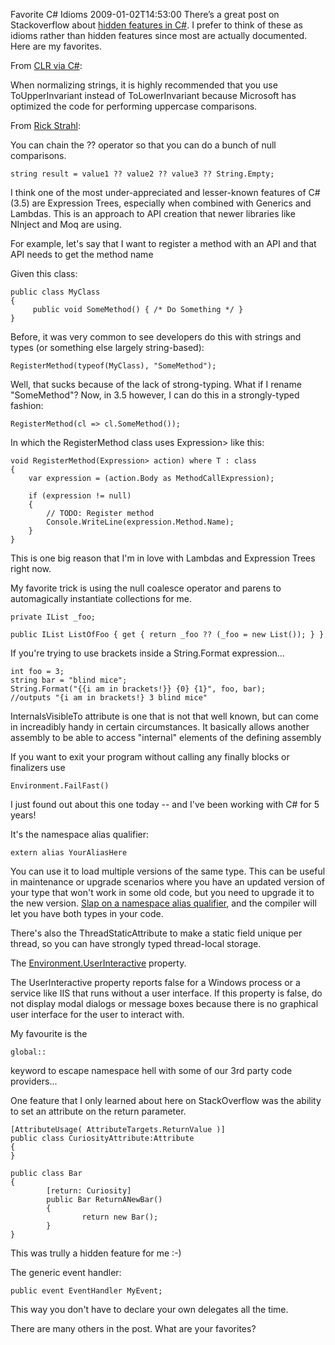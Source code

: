 Favorite C# Idioms
2009-01-02T14:53:00
There’s a great post on Stackoverflow about [hidden features in C#](http://stackoverflow.com/questions/9033?sort=votes&page=1#sort-top). I prefer to think of these as idioms rather than hidden features since most are actually documented. Here are my favorites.

From [CLR via C#](http://www.amazon.com/CLR-via-Second-Pro-Developer/dp/0735621632):

When normalizing strings, it is highly recommended that you use ToUpperInvariant instead of ToLowerInvariant because Microsoft has optimized the code for performing uppercase comparisons.

From [Rick Strahl](http://www.west-wind.com/weblog/posts/236298.aspx):

You can chain the ?? operator so that you can do a bunch of null comparisons.
    
    string result = value1 ?? value2 ?? value3 ?? String.Empty;

I think one of the most under-appreciated and lesser-known features of C# (3.5) are Expression Trees, especially when combined with Generics and Lambdas. This is an approach to API creation that newer libraries like NInject and Moq are using.

For example, let's say that I want to register a method with an API and that API needs to get the method name

Given this class:
    
    public class MyClass  
    {  
         public void SomeMethod() { /* Do Something */ }  
    }  
    

Before, it was very common to see developers do this with strings and types (or something else largely string-based):
    
    RegisterMethod(typeof(MyClass), "SomeMethod");  
    

Well, that sucks because of the lack of strong-typing. What if I rename "SomeMethod"? Now, in 3.5 however, I can do this in a strongly-typed fashion:
    
    RegisterMethod(cl => cl.SomeMethod());  
    

In which the RegisterMethod class uses Expression> like this:
    
    void RegisterMethod(Expression> action) where T : class  
    {  
        var expression = (action.Body as MethodCallExpression);  
      
        if (expression != null)  
        {  
            // TODO: Register method  
            Console.WriteLine(expression.Method.Name);  
        }  
    }  
    

This is one big reason that I'm in love with Lambdas and Expression Trees right now.

My favorite trick is using the null coalesce operator and parens to automagically instantiate collections for me.
    
    private IList _foo;  
      
    public IList ListOfFoo { get { return _foo ?? (_foo = new List()); } }

If you're trying to use brackets inside a String.Format expression...
    
    int foo = 3;  
    string bar = "blind mice";  
    String.Format("{{i am in brackets!}} {0} {1}", foo, bar);  
    //outputs "{i am in brackets!} 3 blind mice"

InternalsVisibleTo attribute is one that is not that well known, but can come in increadibly handy in certain circumstances. It basically allows another assembly to be able to access "internal" elements of the defining assembly

If you want to exit your program without calling any finally blocks or finalizers use
    
    Environment.FailFast()

I just found out about this one today -- and I've been working with C# for 5 years!

It's the namespace alias qualifier:
    
    extern alias YourAliasHere  
    

You can use it to load multiple versions of the same type. This can be useful in maintenance or upgrade scenarios where you have an updated version of your type that won't work in some old code, but you need to upgrade it to the new version. [Slap on a namespace alias qualifier](http://blogs.msdn.com/abhinaba/archive/2005/11/30/498278.aspx), and the compiler will let you have both types in your code.

There's also the ThreadStaticAttribute to make a static field unique per thread, so you can have strongly typed thread-local storage.


The [Environment.UserInteractive](http://msdn.microsoft.com/en-us/library/system.environment.userinteractive.aspx) property.

The UserInteractive property reports false for a Windows process or a service like IIS that runs without a user interface. If this property is false, do not display modal dialogs or message boxes because there is no graphical user interface for the user to interact with.

My favourite is the
    
    global::  
    

keyword to escape namespace hell with some of our 3rd party code providers...

One feature that I only learned about here on StackOverflow was the ability to set an attribute on the return parameter.
    
    [AttributeUsage( AttributeTargets.ReturnValue )]  
    public class CuriosityAttribute:Attribute  
    {  
    }  
      
    public class Bar  
    {  
            [return: Curiosity]  
            public Bar ReturnANewBar()  
            {  
                    return new Bar();  
            }  
    }  
    

This was trully a hidden feature for me :-)

The generic event handler:
    
    public event EventHandler MyEvent;  
    

This way you don't have to declare your own delegates all the time.

There are many others in the post. What are your favorites?
